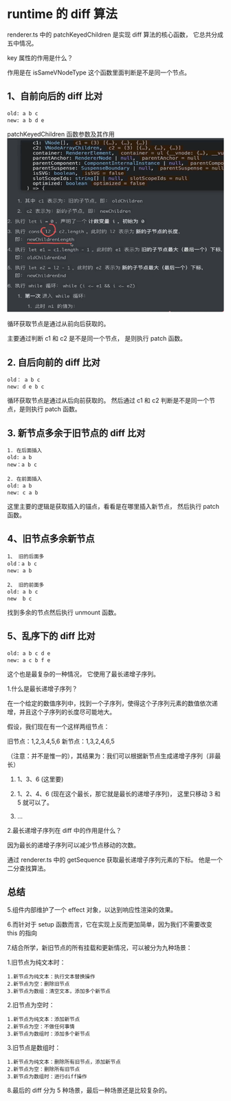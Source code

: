 # runtime 的 diff 算法

renderer.ts 中的 patchKeyedChildren 是实现 diff 算法的核心函数， 它总共分成 五中情况。

key 属性的作用是什么？

作用是在 isSameVNodeType 这个函数里面判断是不是同一个节点。

## 1、**自前向后的 diff 比对**

    old: a b c
    new: a b d e

patchKeyedChildren 函数参数及其作用
<img src="./img/9patchkeyedchildren.png"/>

循环获取节点是通过从前向后获取的。

主要通过判断 c1 和 c2 是不是同一个节点， 是则执行 patch 函数。

## 2. **自后向前的 diff 比对**

    old： a b c
    new: d e b c

循环获取节点是通过从后向前获取的。 然后通过 c1 和 c2 判断是不是同一个节点，是则执行 patch 函数。

## 3. **新节点多余于旧节点的 diff 比对**

    1. 在后面插入
    old: a b
    new：a b c

    2. 在前面插入
    old: a b
    new: c a b

这里主要的逻辑是获取插入的锚点，看看是在哪里插入新节点， 然后执行 patch 函数。

## 4、旧节点多余新节点

    1、 旧的后面多
    old：a b c
    new: a b

    2、 旧的前面多
    old: a b c
    new  b c

找到多余的节点然后执行 unmount 函数。

## 5、乱序下的 diff 比对

    old: a b c d e
    new: a c b f e

这个也是最复杂的一种情况， 它使用了最长递增子序列。

1.什么是最长递增子序列？

在一个给定的数值序列中，找到一个子序列，使得这个子序列元素的数值依次递增，并且这个子序列的长度尽可能地大。

假设，我们现在有一个这样两组节点：

旧节点：1,2,3,4,5,6
新节点：1,3,2,4,6,5

（注意：并不是惟一的），其结果为：我们可以根据新节点生成递增子序列（非最长）

1. 1、3、6 (这里要)

2. 1、2、4、6 (现在这个最长，那它就是最长的递增子序列)， 这里只移动 3 和 5 就可以了。

3. …

2.最长递增子序列在 diff 中的作用是什么？

因为最长的递增子序列可以减少节点移动的次数。

通过 renderer.ts 中的 getSequence 获取最长递增子序列元素的下标。 他是一个二分查找算法。

## 总结

5.组件内部维护了一个 effect 对象，以达到响应性渲染的效果。

6.而针对于 setup 函数而言，它在实现上反而更加简单，因为我们不需要改变 this 的指向

7.结合所学，新旧节点的所有挂载和更新情况，可以被分为九种场景：

1.旧节点为纯文本时：

    1.新节点为纯文本：执行文本替换操作
    2.新节点为空：删除旧节点
    3.新节点为数组：清空文本，添加多个新节点

2.旧节点为空时：

    1.新节点为纯文本：添加新节点
    2.新节点为空：不做任何事情
    3.新节点为数组时：添加多个新节点

3.旧节点是数组时：

    1.新节点为纯文本：删除所有旧节点，添加新节点
    2.新节点为空：删除所有旧节点
    3.新节点为数组时：进行diff操作

8.最后的 diff 分为 5 种场景，最后一种场景还是比较复杂的。

